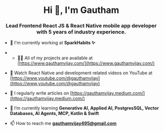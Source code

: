 <h1 align="center">Hi 👋, I'm Gautham</h1>

<h3 align="center">Lead Frontend React JS & React Native mobile app developer with 5 years of industry experience.</h3>

- 🔭 I'm currently working at **SparkHabits ✨**

- - 👨‍💻 All of my projects are available at [https://www.gauthamvijay.com/](https://www.gauthamvijay.com/)

- 🎥 Watch React Native and development related videos on YouTube at [https://www.youtube.com/@gauthamvijay](https://www.youtube.com/@gauthamvijay)

- 📝 I regularly write articles on [https://gauthamvijay.medium.com/](https://gauthamvijay.medium.com/)

- 🌱 I’m currently learning **Generative AI, Applied AI, PostgresSQL, Vector Databases, AI Agents, MCP, Kotlin & Swift**

- 📫 How to reach me **gauthamvijay495@gmail.com**
